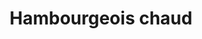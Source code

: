 ---
title: "Hambourgeois chaud"
description: "½ LB. de bœuf haché grillé, recouvert de notre délicieuse sauce maison"
price_s: ""
price_l: "13"
price_lg: ""
weight: "3"
---